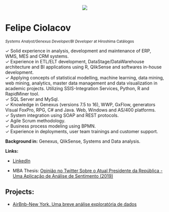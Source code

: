 <p align="center">
  <img src="banner_Felipe.png" >
</p>

# Felipe Ciolacov
<sub>*Systems Analyst/Genexus Developer/BI Developer* at Hiroshima Catálogos</sub>

✓	Solid experience in analysis, development and maintenance of ERP, WMS, MES and CRM systems. <br>
✓ Experience in ETL/ELT development, DataStage/DataWarehouse architecture and BI applications using R, QlikSense and softwares in-house development. <br>
✓	Applying concepts of statistical modelling, machine learning, data mining, web mining, analytics, master data management and data visualization in academic projects. Utilizing SSIS-Integration Services, Python, R and RapidMiner tool.<br>
✓	SQL Server and MySql.<br>
✓	Knowledge in Genexus (versions 7.5 to 16), WWP, GxFlow, generators Visual FoxPro, RPG, C# and Java. Web, Windows and AS/400 platforms.<br>
✓	System integration using SOAP and REST protocols.<br>
✓	Agile Scrum methodology.<br>
✓	Business process modeling using BPMN.<br>
✓	Experience in deployments, user team trainings and customer support. <br>

**Background in:** Genexus, QlikSense, Systems and Data analysis.

**Links:**
* [LinkedIn](https://www.linkedin.com/in/fciolacov)

* MBA Thesis: [Opinião no Twitter Sobre o Atual Presidente da República - Uma Aplicação de Análise de Sentimento (2019)](https://github.com/fciolacov/DataScience_Projects/blob/main/Opini%C3%A3o%20no%20Twitter%20Sobre%20o%20Atual%20Presidente%20da%20Rep%C3%BAblica%20-%20Uma%20Aplica%C3%A7%C3%A3o%20de%20An%C3%A1lise%20de%20Sentimento.pdf)

## Projects:

* [AirBnb-New York. Uma breve análise exploratória de dados](https://github.com/fciolacov/DataScience_Projects/blob/main/Airbnb_New_York_Analise_Exploratoria.ipynb)
